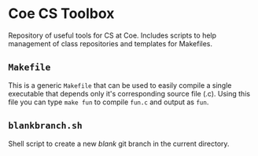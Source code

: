 # Coe CS Toolbox

Repository of useful tools for CS at Coe.  Includes scripts
to help management of class repositories and templates for Makefiles.

## `Makefile`

This is a generic `Makefile` that can be used to easily compile a
single executable that depends only it's corresponding source file
(.c).  Using this file you can type `make fun` to compile `fun.c` and
output as `fun`.  


## `blankbranch.sh`

Shell script to create a new *blank* git branch in the current
directory.
